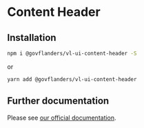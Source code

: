 # Content Header
## Installation
```bash
npm i @govflanders/vl-ui-content-header -S
```
or
```bash
yarn add @govflanders/vl-ui-content-header
```
## Further documentation
Please see [our official documentation](https://overheid.vlaanderen.be/webuniversum/v3/search?q=vl-ui-content-header).
